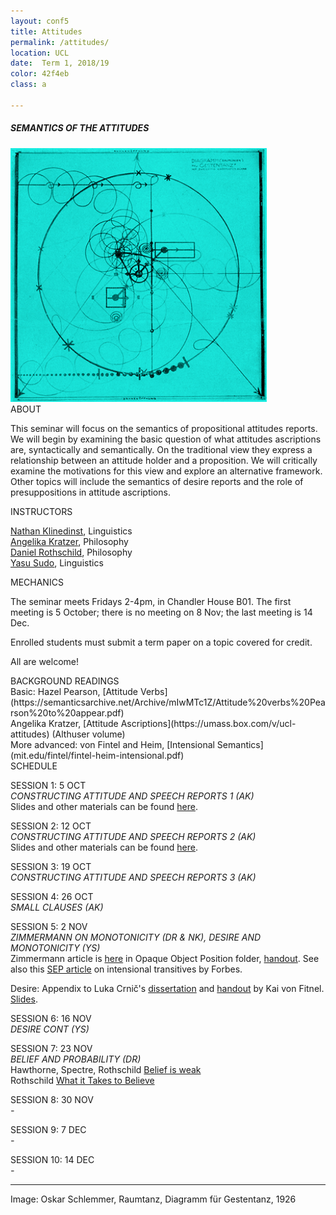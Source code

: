 ```yaml
---
layout: conf5
title: Attitudes
permalink: /attitudes/
location: UCL
date:  Term 1, 2018/19
color: 42f4eb
class: a

---
```



##### SEMANTICS OF THE ATTITUDES

<img src="/materials/schlemmer.jpg" width="410">

<div class="maintext" markdown="1">






<div class="title"> ABOUT </div>

This seminar will focus on the semantics of propositional attitudes reports. We will begin by examining the basic question of what attitudes ascriptions are, syntactically and semantically.  On the traditional view they express a relationship between an attitude holder and a proposition. We will critically examine the motivations for this view and explore an alternative framework. Other topics will include the semantics of desire reports and the role of presuppositions in attitude ascriptions.

<div class="title"> INSTRUCTORS </div>

[Nathan Klinedinst](https://www.ucl.ac.uk/pals/people/nathan-klinedinst),  Linguistics<br>
[Angelika Kratzer](http://people.umass.edu/kratzer/), Philosophy<br>
[Daniel Rothschild](http://danielrothschild.com/),  Philosophy<br>
[Yasu Sudo](http://www.ucl.ac.uk/~ucjtudo/), Linguistics

<div class="title"> MECHANICS </div>

The seminar meets Fridays 2-4pm, in Chandler House B01.   The first meeting is 5 October; there is no meeting on 8 Nov; the last meeting is 14 Dec.

Enrolled students must submit a term paper on a topic covered for credit.

All are welcome!

<div class="title">  BACKGROUND READINGS </div>
Basic: Hazel Pearson, [Attitude Verbs](https://semanticsarchive.net/Archive/mIwMTc1Z/Attitude%20verbs%20Pearson%20to%20appear.pdf)<br>
Angelika Kratzer, [Attitude Ascriptions](https://umass.box.com/v/ucl-attitudes) (Althuser volume)<br>
More advanced: von Fintel and Heim, [Intensional Semantics](mit.edu/fintel/fintel-heim-intensional.pdf)


<div class="title">  SCHEDULE </div>

SESSION 1: 5 OCT<br> *CONSTRUCTING ATTITUDE AND SPEECH REPORTS 1 (AK)*<br>
Slides and other materials can be found [here](https://umass.app.box.com/v/ucl-attitudes).

SESSION 2: 12 OCT<br> *CONSTRUCTING ATTITUDE AND SPEECH REPORTS 2 (AK)*<br>
Slides and other materials can be found [here](https://umass.app.box.com/v/ucl-attitudes).

SESSION 3: 19 OCT<br> *CONSTRUCTING ATTITUDE AND SPEECH REPORTS 3 (AK)*<br>

SESSION 4: 26 OCT<br> *SMALL CLAUSES (AK)*<br>

SESSION 5: 2 NOV<br> *ZIMMERMANN ON MONOTONICITY (DR & NK), DESIRE AND MONOTONICITY (YS)* <br>
Zimmermann article is [here](https://umass.app.box.com/v/ucl-attitudes) in Opaque Object Position folder, [handout](https://www.dropbox.com/s/36m029a82h5k3n4/noteszimmerman%20revised.pdf?dl=0). See also this [SEP article](https://plato.stanford.edu/entries/intensional-trans-verbs/) on intensional transitives by Forbes.<br>

Desire: Appendix to Luka Crnič's [dissertation](http://pluto.huji.ac.il/~crnic/crnic-diss-11.pdf) and [handout](https://stellar.mit.edu/S/course/24/fa17/24.979/courseMaterial/topics/topic1/lectureNotes/ks-desire-handout/ks-desire-handout-1.pdf) by Kai von Fitnel.<br> [Slides](https://www.dropbox.com/s/exi8sssfs3j1pw2/Yasu-want.pdf?dl=0).

SESSION 6: 16 NOV<br> *DESIRE CONT (YS)*<br>

SESSION 7: 23 NOV<br> *BELIEF AND PROBABILITY (DR)*<br>
Hawthorne, Spectre, Rothschild [Belief is weak](http://danielrothschild.com/belief.pdf)<br>
Rothschild [What it Takes to Believe](https://www.dropbox.com/s/3v96jcrzuha27t4/beliefrevisited.pdf?dl=0)

SESSION 8: 30 NOV<br> *-*<br>

SESSION 9: 7 DEC<br> *-*<br>

SESSION 10: 14 DEC<br> *-*<br>

---

<span class ="smaller">
Image: Oskar Schlemmer, Raumtanz, Diagramm für Gestentanz, 1926
</span>
